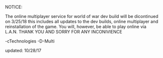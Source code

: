 NOTICE:

The online multiplayer service for world of war dev build will be dicontinued on 3/25/18 this includes all
updates to the dev builds, online multiplayer and reinstallation of the game.  You will, however, be able to play online via L.A.N.
THANK YOU AND SORRY FOR ANY INCONIVIENCE

-cTechnologies 
-D-Multi

updated: 10/28/17
